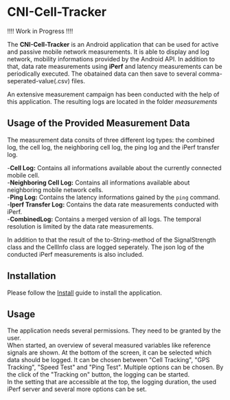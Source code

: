 # CNI-Cell-Tracker
!!!! Work in Progress !!!!

The **CNI-Cell-Tracker** is an Android application that can be used for active and passive mobile network measurements. It is able to display and log network, mobility informations provided by the Android API. In addition to that, data rate measurements using **iPerf** and latency measurements can be periodically executed. The obatained data can then save to several comma-seperated-value(.csv) files.

An extensive measurement campaign has been conducted with the help of this application. The resulting logs are located in the folder *measurements*
## Usage of the Provided Measurement Data
The measurement data consits of three different log types: the combined log, the cell log, the neighboring cell log, the ping log and the iPerf transfer log. 

-__Cell Log:__ Contains all informations available about the currently connected mobile cell.  
-**Neighboring Cell Log:** Contains all informations available about neighboring mobile network cells.  
-**Ping Log:** Contains the latency informations gained by the `ping` command.  
-**Iperf Transfer Log:** Contains the data rate measurements conducted with iPerf.  
-**CombinedLog:** Contains a merged version of all logs. The temporal resolution is limited by the data rate measurements.  

In addition to that the result of the to-String-method of the SignalStrength class and the CellInfo class are logged seperately. The json log of the conducted iPerf measurements is also included.

## Installation
Please follow the [Install](/INSTALL.md) guide to install the application.

## Usage
The application needs several permissions. They need to be granted by the user.  
When started, an overview of several measured variables like reference signals are shown. At the bottom of the screen, it can be selected which data should be logged. It can be chosen between "Cell Tracking", "GPS Tracking", "Speed Test" and "Ping Test". Multiple options can be chosen.  By the click of the "Tracking on" button, the logging can be started.  
In the setting that are accessible at the top, the logging duration, the used iPerf server and several more options can be set. 


